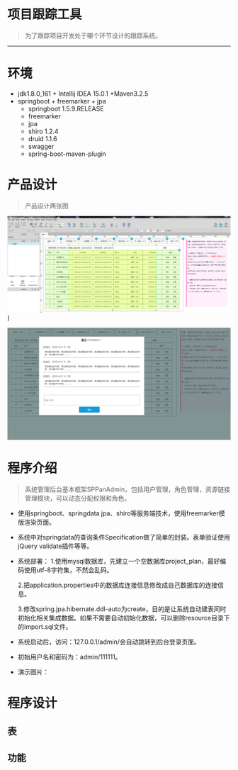 # 项目跟踪工具

>  为了跟踪项目开发处于哪个环节设计的跟踪系统。



------

# 环境

* jdk1.8.0_161 + Intellij IDEA 15.0.1  +Maven3.2.5
* springboot + freemarker + jpa 
  * springboot 1.5.9.RELEASE 
  * freemarker 
  * jpa  
  * shiro 1.2.4 
  * druid 1.1.6
  * swagger
  * spring-boot-maven-plugin 


# 产品设计

> 产品设计两张图



![Aaron Swartz](/images/product_01.png))

![Aaron Swartz](/images/product_02.png)



# 程序介绍

>  系统管理后台基本框架SPPanAdmin，包括用户管理，角色管理，资源链接管理模块，可以动态分配权限和角色。

* 使用springboot、springdata jpa、shiro等服务端技术，使用freemarker模版渲染页面。

* 系统中对springdata的查询条件Specification做了简单的封装。表单验证使用jQuery validate插件等等。

* 系统部署：
  1.使用mysql数据库，先建立一个空数据库project_plan，最好编码使用utf-8字符集，不然会乱码。

  2.把application.properties中的数据库连接信息修改成自己数据库的连接信息。

  3.修改spring.jpa.hibernate.ddl-auto为create，目的是让系统自动建表同时初始化相关集成数据。如果不需要自动初始化数据，可以删除resource目录下的import.sql文件。


* 系统启动后，访问：127.0.0.1/admin/会自动跳转到后台登录页面。
* 初始用户名和密码为：admin/111111。
* 演示图片：





# 程序设计

> 

## 表



## 功能

